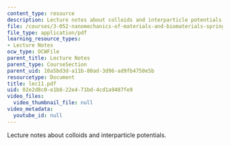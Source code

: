 ```yaml
---
content_type: resource
description: Lecture notes about colloids and interparticle potentials.
file: /courses/3-052-nanomechanics-of-materials-and-biomaterials-spring-2007/02e2d8c0e1b822e471bd4cd1a9487fe9_lec11.pdf
file_type: application/pdf
learning_resource_types:
- Lecture Notes
ocw_type: OCWFile
parent_title: Lecture Notes
parent_type: CourseSection
parent_uid: 10a5bd3d-a11b-80ad-3d96-ad9fb4750e5b
resourcetype: Document
title: lec11.pdf
uid: 02e2d8c0-e1b8-22e4-71bd-4cd1a9487fe9
video_files:
  video_thumbnail_file: null
video_metadata:
  youtube_id: null
---
```

Lecture notes about colloids and interparticle potentials.

